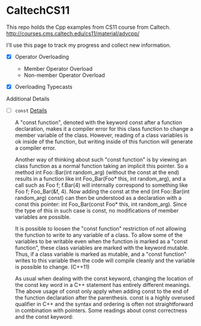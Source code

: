 # CaltechCS11
This repo holds the Cpp examples from CS11 course from Caltech.
http://courses.cms.caltech.edu/cs11/material/advcpp/

I'll use this page to track my progress and collect new information.

* [x] Operator Overloading
    * Member Operator Overload
    * Non-member Operator Overload

* [x] Overloading Typecasts
 
Additional Details
* [ ] ```const``` [Details](http://stackoverflow.com/questions/4622330/operator-overloading-member-function-vs-non-member-function)
    
    A "const function", denoted with the keyword const after a function declaration, makes it a compiler error for this class function to change a member variable of the class. However, reading of a class variables is ok inside of the function, but writing inside of this function will generate a compiler error.

    Another way of thinking about such "const function" is by viewing an class function as a normal function taking an implicit this pointer. So a method int Foo::Bar(int random_arg) (without the const at the end) results in a function like int Foo_Bar(Foo* this, int random_arg), and a call such as Foo f; f.Bar(4) will internally correspond to something like Foo f; Foo_Bar(&f, 4). Now adding the const at the end (int Foo::Bar(int random_arg) const) can then be understood as a declaration with a const this pointer: int Foo_Bar(const Foo* this, int random_arg). Since the type of this in such case is const, no modifications of member variables are possible.

    It is possible to loosen the "const function" restriction of not allowing the function to write to any variable of a class. To allow some of the variables to be writable even when the function is marked as a "const function", these class variables are marked with the keyword mutable. Thus, if a class variable is marked as mutable, and a "const function" writes to this variable then the code will compile cleanly and the variable is possible to change. (C++11)

    As usual when dealing with the const keyword, changing the location of the const key word in a C++ statement has entirely different meanings. The above usage of const only apply when adding const to the end of the function declaration after the parenthesis.  const is a highly overused qualifier in C++ and the syntax and ordering is often not straightforward in combination with pointers. Some readings about const correctness and the const keyword:
